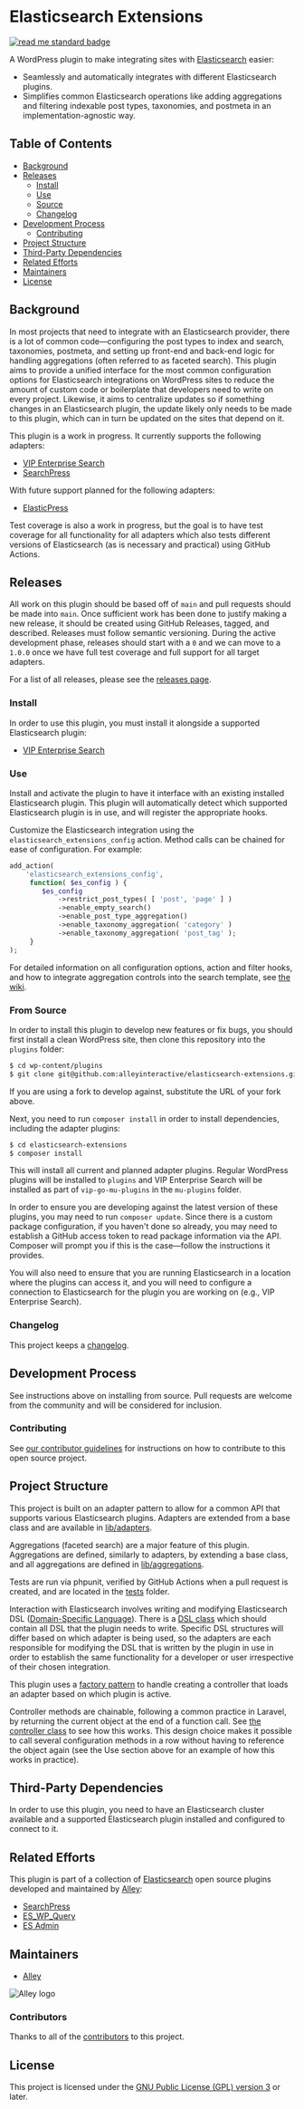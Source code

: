 # Elasticsearch Extensions

[![read me standard badge](https://img.shields.io/badge/readme%20style-standard-brightgreen.svg?style=flat-square)](https://github.com/RichardLitt/standard-readme)

A WordPress plugin to make integrating sites with
[Elasticsearch](https://www.elastic.co/webinars/getting-started-elasticsearch)
easier:

- Seamlessly and automatically integrates with different Elasticsearch plugins.
- Simplifies common Elasticsearch operations like adding aggregations and
  filtering indexable post types, taxonomies, and postmeta in an
  implementation-agnostic way.

## Table of Contents

- [Background](#background)
- [Releases](#Releases)
	- [Install](#install)
	- [Use](#use)
	- [Source](#from-source)
	- [Changelog](#changelog)
- [Development Process](#development-process)
	- [Contributing](#contributing)
- [Project Structure](#project-structure)
- [Third-Party Dependencies](#third-party-dependencies)
- [Related Efforts](#related-efforts)
- [Maintainers](#maintainers)
- [License](#license)

## Background

In most projects that need to integrate with an Elasticsearch provider, there is
a lot of common code—configuring the post types to index and search, taxonomies,
postmeta, and setting up front-end and back-end logic for handling aggregations
(often referred to as faceted search). This plugin aims to provide a unified
interface for the most common configuration options for Elasticsearch
integrations on WordPress sites to reduce the amount of custom code or
boilerplate that developers need to write on every project. Likewise, it aims to
centralize updates so if something changes in an Elasticsearch plugin, the
update likely only needs to be made to this plugin, which can in turn be updated
on the sites that depend on it.

This plugin is a work in progress. It currently supports the following adapters:

- [VIP Enterprise Search](https://docs.wpvip.com/technical-references/enterprise-search/)
- [SearchPress](https://github.com/alleyinteractive/searchpress)

With future support planned for the following adapters:

- [ElasticPress](https://www.elasticpress.io/)

Test coverage is also a work in progress, but the goal is to have test coverage
for all functionality for all adapters which also tests different versions of
Elasticsearch (as is necessary and practical) using GitHub Actions.

## Releases

All work on this plugin should be based off of `main` and pull requests should
be made into `main`. Once sufficient work has been done to justify making a new
release, it should be created using GitHub Releases, tagged, and described.
Releases must follow semantic versioning. During the active development phase,
releases should start with a `0` and we can move to a `1.0.0` once we have full
test coverage and full support for all target adapters.

For a list of all releases, please see the
[releases page](https://github.com/alleyinteractive/elasticsearch-extensions/releases).


### Install

In order to use this plugin, you must install it alongside a supported
Elasticsearch plugin:

- [VIP Enterprise Search](https://docs.wpvip.com/technical-references/enterprise-search/)


### Use

Install and activate the plugin to have it interface with an existing installed
Elasticsearch plugin. This plugin will automatically detect which supported
Elasticsearch plugin is in use, and will register the appropriate hooks.

Customize the Elasticsearch integration using the
`elasticsearch_extensions_config` action. Method calls can be chained for ease
of configuration. For example:

```php
add_action(
	'elasticsearch_extensions_config',
	 function( $es_config ) {
		$es_config
			->restrict_post_types( [ 'post', 'page' ] )
			->enable_empty_search()
			->enable_post_type_aggregation()
			->enable_taxonomy_aggregation( 'category' )
			->enable_taxonomy_aggregation( 'post_tag' );
	 }
);
```

For detailed information on all configuration options, action and filter hooks,
and how to integrate aggregation controls into the search template, see
[the wiki](https://github.com/alleyinteractive/elasticsearch-extensions/wiki).


### From Source

In order to install this plugin to develop new features or fix bugs, you should
first install a clean WordPress site, then clone this repository into the
`plugins` folder:

```sh
$ cd wp-content/plugins
$ git clone git@github.com:alleyinteractive/elasticsearch-extensions.git
```

If you are using a fork to develop against, substitute the URL of your fork
above.

Next, you need to run `composer install` in order to install dependencies,
including the adapter plugins:

```sh
$ cd elasticsearch-extensions
$ composer install
```

This will install all current and planned adapter plugins. Regular WordPress
plugins will be installed to `plugins` and VIP Enterprise Search will be
installed as part of `vip-go-mu-plugins` in the `mu-plugins` folder.

In order to ensure you are developing against the latest version of these
plugins, you may need to run `composer update`. Since there is a custom package
configuration, if you haven't done so already, you may need to establish a
GitHub access token to read package information via the API. Composer will
prompt you if this is the case—follow the instructions it provides.

You will also need to ensure that you are running Elasticsearch in a location
where the plugins can access it, and you will need to configure a connection to
Elasticsearch for the plugin you are working on (e.g., VIP Enterprise Search).


### Changelog

This project keeps a [changelog](CHANGELOG.md).

## Development Process

See instructions above on installing from source. Pull requests are welcome from
the community and will be considered for inclusion.

### Contributing

See [our contributor guidelines](CONTRIBUTING.md) for instructions on how to
contribute to this open source project.


## Project Structure

This project is built on an adapter pattern to allow for a common API that
supports various Elasticsearch plugins. Adapters are extended from a base class
and are available in [lib/adapters](lib/adapters).

Aggregations (faceted search) are a major feature of this plugin. Aggregations
are defined, similarly to adapters, by extending a base class, and all
aggregations are defined in [lib/aggregations](lib/aggregations).

Tests are run via phpunit, verified by GitHub Actions when a pull request is
created, and are located in the [tests](tests) folder.

Interaction with Elasticsearch involves writing and modifying Elasticsearch DSL
([Domain-Specific Language](https://en.wikipedia.org/wiki/Domain-specific_language)).
There is a [DSL class](lib/class-dsl.php) which should contain all DSL that the
plugin needs to write. Specific DSL structures will differ based on which
adapter is being used, so the adapters are each responsible for modifying the
DSL that is written by the plugin in use in order to establish the same
functionality for a developer or user irrespective of their chosen integration.

This plugin uses a
[factory pattern](https://en.wikipedia.org/wiki/Factory_(object-oriented_programming))
to handle creating a controller that loads an adapter based on which plugin is
active.

Controller methods are chainable, following a common practice in Laravel, by
returning the current object at the end of a function call. See
[the controller class](lib/class-controller.php) to see how this works. This
design choice makes it possible to call several configuration methods in a row
without having to reference the object again (see the Use section above for
an example of how this works in practice).


## Third-Party Dependencies

In order to use this plugin, you need to have an Elasticsearch cluster available
and a supported Elasticsearch plugin installed and configured to connect to it.


## Related Efforts

This plugin is part of a collection of [Elasticsearch](https://www.elastic.co/)
open source plugins developed and maintained by [Alley](https://alley.co):

- [SearchPress](https://github.com/alleyinteractive/searchpress)
- [ES_WP_Query](https://github.com/alleyinteractive/es-wp-query)
- [ES Admin](https://github.com/alleyinteractive/es-admin)

## Maintainers

- [Alley](https://github.com/alleyinteractive)

![Alley logo](https://avatars.githubusercontent.com/u/1733454?s=200&v=4)

### Contributors

Thanks to all of the [contributors](CONTRIBUTORS.md) to this project.


## License

This project is licensed under the
[GNU Public License (GPL) version 3](LICENSE) or later.
